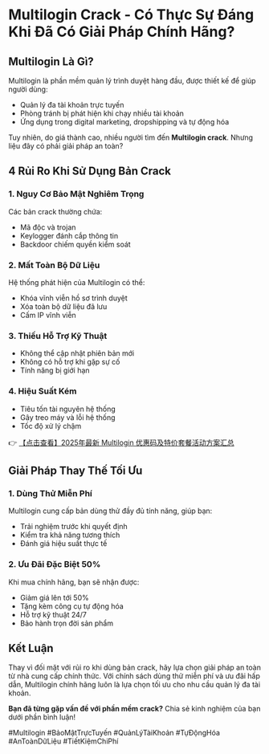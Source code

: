 # Multilogin Crack - Có Thực Sự Đáng Khi Đã Có Giải Pháp Chính Hãng?

## Multilogin Là Gì?

Multilogin là phần mềm quản lý trình duyệt hàng đầu, được thiết kế để giúp người dùng:

- Quản lý đa tài khoản trực tuyến
- Phòng tránh bị phát hiện khi chạy nhiều tài khoản
- Ứng dụng trong digital marketing, dropshipping và tự động hóa

Tuy nhiên, do giá thành cao, nhiều người tìm đến **Multilogin crack**. Nhưng liệu đây có phải giải pháp an toàn?

## 4 Rủi Ro Khi Sử Dụng Bản Crack

### 1. Nguy Cơ Bảo Mật Nghiêm Trọng
Các bản crack thường chứa:
- Mã độc và trojan
- Keylogger đánh cắp thông tin
- Backdoor chiếm quyền kiểm soát

### 2. Mất Toàn Bộ Dữ Liệu
Hệ thống phát hiện của Multilogin có thể:
- Khóa vĩnh viễn hồ sơ trình duyệt
- Xóa toàn bộ dữ liệu đã lưu
- Cấm IP vĩnh viễn

### 3. Thiếu Hỗ Trợ Kỹ Thuật
- Không thể cập nhật phiên bản mới
- Không có hỗ trợ khi gặp sự cố
- Tính năng bị giới hạn

### 4. Hiệu Suất Kém
- Tiêu tốn tài nguyên hệ thống
- Gây treo máy và lỗi hệ thống
- Tốc độ xử lý chậm

👉 [【点击查看】2025年最新 Multilogin 优惠码及特价套餐活动方案汇总](https://bit.ly/multIlogin)

## Giải Pháp Thay Thế Tối Ưu

### 1. Dùng Thử Miễn Phí
Multilogin cung cấp bản dùng thử đầy đủ tính năng, giúp bạn:
- Trải nghiệm trước khi quyết định
- Kiểm tra khả năng tương thích
- Đánh giá hiệu suất thực tế

### 2. Ưu Đãi Đặc Biệt 50%
Khi mua chính hãng, bạn sẽ nhận được:
- Giảm giá lên tới 50%
- Tặng kèm công cụ tự động hóa
- Hỗ trợ kỹ thuật 24/7
- Bảo hành trọn đời sản phẩm

## Kết Luận
Thay vì đối mặt với rủi ro khi dùng bản crack, hãy lựa chọn giải pháp an toàn từ nhà cung cấp chính thức. Với chính sách dùng thử miễn phí và ưu đãi hấp dẫn, Multilogin chính hãng luôn là lựa chọn tối ưu cho nhu cầu quản lý đa tài khoản.

**Bạn đã từng gặp vấn đề với phần mềm crack?** Chia sẻ kinh nghiệm của bạn dưới phần bình luận!

#Multilogin #BảoMậtTrựcTuyến #QuảnLýTàiKhoản #TựĐộngHóa #AnToànDữLiệu #TiếtKiệmChiPhí